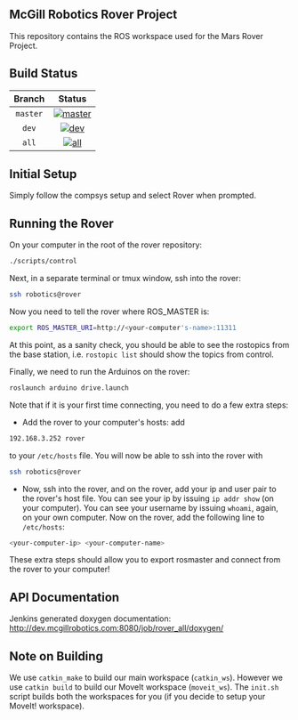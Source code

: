McGill Robotics Rover Project
---

This repository contains the ROS workspace used for the Mars Rover Project.


Build Status
------------

[master]: http://dev.mcgillrobotics.com:8080/buildStatus/icon?job=rover_master
[master url]: http://dev.mcgillrobotics.com:8080/job/rover_master

[dev]: http://dev.mcgillrobotics.com:8080/buildStatus/icon?job=rover_dev_kinetic
[dev url]: http://dev.mcgillrobotics.com:8080/job/rover_dev_kinetic

[all]: http://dev.mcgillrobotics.com:8080/buildStatus/icon?job=rover_kinetic
[all url]: http://dev.mcgillrobotics.com:8080/job/rover_kinetic

| Branch   | Status                  |
|:--------:|:-----------------------:|
| `master` | [![master]][master url] |
| `dev`    | [![dev]][dev url]       |
| `all`    | [![all]][all url]       |


Initial Setup
---
Simply follow the compsys setup and select Rover when prompted.

Running the Rover
---
On your computer in the root of the rover repository:
```bash
./scripts/control
```

Next, in a separate terminal or tmux window, ssh into the rover:
```bash
ssh robotics@rover
```

Now you need to tell the rover where ROS_MASTER is:
```bash
export ROS_MASTER_URI=http://<your-computer's-name>:11311
```

At this point, as a sanity check, you should be able to see the rostopics
from the base station, i.e. `rostopic list` should show the topics from control.

Finally, we need to run the Arduinos on the rover:
```bash
roslaunch arduino drive.launch
```

Note that if it is your first time connecting, you need to do a few extra steps:

- Add the rover to your computer's hosts: add 
```bash
192.168.3.252 rover
```
to your `/etc/hosts` file. You will now be able to ssh into the rover with
```bash
ssh robotics@rover
```
- Now, ssh into the rover, and on the rover, add your ip and user pair to
the rover's host file. You can see your ip by issuing `ip addr show` (on your
computer). You can see your username by issuing `whoami`, again, on your own
computer. Now on the rover, add the following line to `/etc/hosts`:
```bash
<your-computer-ip> <your-computer-name>
```

These extra steps should allow you to export rosmaster and connect
from the rover to your computer!

API Documentation
---
Jenkins generated doxygen documentation: 
http://dev.mcgillrobotics.com:8080/job/rover_all/doxygen/

Note on Building
---
We use `catkin_make` to build our main workspace (`catkin_ws`). However we use
`catkin build` to build our MoveIt workspace (`moveit_ws`).
The `init.sh` script builds both the workspaces for you (if you decide to
setup your MoveIt! workspace).
